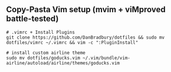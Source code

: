 ## Copy-Pasta Vim setup (mvim + viMproved battle-tested)
```
# .vimrc + Install Plugins
git clone https://github.com/DanBradbury/dotfiles && sudo mv dotfiles/vimrc ~/.vimrc && vim -c ":PluginInstall"

# install custom airline theme
sudo mv dotfiles/goducks.vim ~/.vim/bundle/vim-airline/autoload/airline/themes/goducks.vim
```
